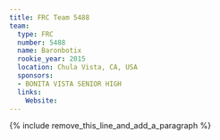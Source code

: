 ```yaml
---
title: FRC Team 5488
team:
  type: FRC
  number: 5488
  name: Baronbotix
  rookie_year: 2015
  location: Chula Vista, CA, USA
  sponsors:
  - BONITA VISTA SENIOR HIGH
  links:
    Website:
---
```


{% include remove_this_line_and_add_a_paragraph %}